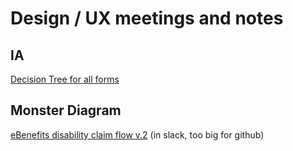 # Design / UX meetings and notes

## IA
[Decision Tree for all forms](/Products/Disability/Disability%20526EZ/existing-process/flows/526EZ_and_supplemental_forms.pdf)

## Monster Diagram

[eBenefits disability claim flow v.2](https://dsva.slack.com/archives/vetsgov-benefits/p1469480960000122) (in slack, too big for github)
